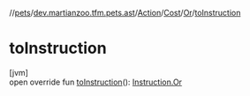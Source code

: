 //[pets](../../../../../index.md)/[dev.martianzoo.tfm.pets.ast](../../../index.md)/[Action](../../index.md)/[Cost](../index.md)/[Or](index.md)/[toInstruction](to-instruction.md)

# toInstruction

[jvm]\
open override fun [toInstruction](to-instruction.md)(): [Instruction.Or](../../../-instruction/-or/index.md)
